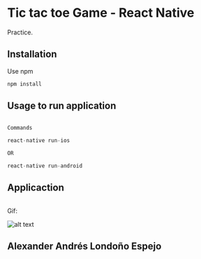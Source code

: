 # Tic tac toe Game -  React Native 

Practice.

## Installation

Use npm 

```bash
npm install
```

## Usage to run application

```python

Commands

react-native run-ios

OR

react-native run-android

```



## Applicaction

```python
```

Gif:

![alt text](https://github.com/alexlondon07/TicTacToeGame/blob/master/public/gif/tictactoegame.gif "Game")

## Alexander Andrés Londoño Espejo
